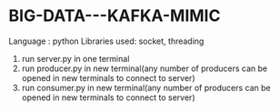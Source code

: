# BIG-DATA---KAFKA-MIMIC

Language : python
Libraries used: socket, threading

1) run server.py in one terminal
2) run producer.py in new terminal(any number of producers can be opened in new terminals to connect to server)
3) run consumer.py in new terminal(any number of producers can be opened in new terminals to connect to server)
